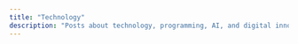 ```yaml
---
title: "Technology"
description: "Posts about technology, programming, AI, and digital innovation"
---
```

